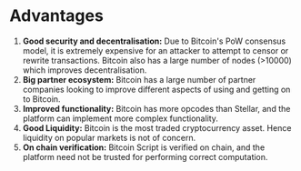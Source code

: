 # Advantages

1. **Good security and decentralisation:** Due to Bitcoin's PoW consensus model, it is extremely expensive for an attacker to attempt to censor or rewrite transactions. Bitcoin also has a large number of nodes \(&gt;10000\) which improves decentralisation.
2. **Big partner ecosystem:** Bitcoin has a large number of partner companies looking to improve different aspects of using and getting on to Bitcoin.
3. **Improved functionality:** Bitcoin has more opcodes than Stellar, and the platform can implement more complex functionality.
4. **Good Liquidity:** Bitcoin is the most traded cryptocurrency asset. Hence liquidity on popular markets is not of concern.
5. **On chain verification:** Bitcoin Script is verified on chain, and the platform need not be trusted for performing correct computation.

